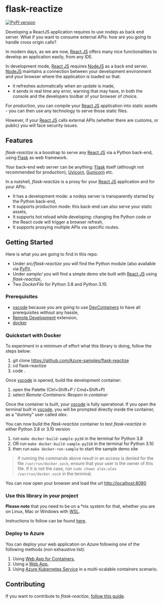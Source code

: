# flask-reactize

[![PyPI version](https://badge.fury.io/py/flask-reactize.svg)](https://badge.fury.io/py/flask-reactize)

Developing a ReactJS application requires to use nodejs as back end server.
What if you want to consume external APIs: how are you going to handle cross origin calls?

In modern days, as we are now, [React JS](https://reactjs.org/) offers many nice functionalities to develop an application easily, from any IDE.

In development mode, [React JS](https://reactjs.org/) requires [NodeJS](https://nodejs.org/en/) as a back end server. [NodeJS](https://nodejs.org/en/) maintains a connection between your development environment and your browser where the application is loaded so that:

* it refreshes automatically when an update is made,
* it sends in real time any error, warning that may have, in both the console and the developers toolbar of your browser of choice.

For production, you can compile your [React JS](https://reactjs.org/) application into static assets - you can then use any technology to serve those static files.

However, if your [React JS](https://reactjs.org/) calls external APIs (whether there are customs, or public) you will face security issues.

## Features

*flask-reactize* is a boostrap to serve any [React JS](https://reactjs.org/) via a Python back-end, using [Flask](https://flask.palletsprojects.com/en/2.0.x/) as web framework. 

Your back-end web server can be anything: [Flask](https://flask.palletsprojects.com/en/2.0.x/) itself (although not recommended for production), [Uvicorn](https://www.uvicorn.org/), [Gunicorn](https://gunicorn.org/) etc.

In a nutshell, *flask-reactize* is a proxy for your [React JS](https://reactjs.org/) application and for your APIs:

* It has a development mode: a nodejs server is transparently started by the Python back-end,
* It supports production mode: this back-end can also serve your static assets,
* It supports hot reload while developing: changing the Python code or the React code will trigger a browser refresh,
* It supports proxying multiple APIs via specific routes.

## Getting Started

Here is what you are going to find in this repo:

* Under *src/flask-reactize* you will find the Python module (also available via [PyPi](https://pypi.org/project/flask-reactize/)),
* Under *sample/* you will find a simple demo site built with [React JS](https://reactjs.org/) using *flask-reactize*,
* Two *DockerFile* for Python 3.8 and Python 3.10.

### Prerequisites

* [vscode](https://code.visualstudio.com/) because you are going to use [DevContainers](https://code.visualstudio.com/docs/remote/containers) to have all prerequisites without any hassle,
* [Remote Development](https://marketplace.visualstudio.com/items?itemName=ms-vscode-remote.vscode-remote-extensionpack) extension,
* [docker](https://www.docker.com/)

### Quickstart with Docker

To experiment in a minimum of effort what this library is doing, follow the steps below:

1. git clone https://github.com/Azure-samples/flask-reactize
2. cd flask-reactize
3. code .

Once [vscode](https://code.visualstudio.com/) is opened, build the development container:

1. open the Palette (Ctrl+Shift+P / Cmd+Shift+P)
2. select *Remote-Containers: Reopen in container*

Once the container is built, your [vscode](https://code.visualstudio.com/) is fully operational. If you open the terminal built in [vscode](https://code.visualstudio.com/), you will be prompted directly inside the container, as a "dummy" user called *alex*.

You can now build the *flask-reactize* container to test *flask-reactize* in either Python 3.8 or 3.10 version

1. run `make docker-build-sample-py38` in the terminal for Python 3.8
2. OR run `make docker-build-sample-py310` in the terminal for Python 3.10
3. then run `make docker-run-sample` to start the sample demo site

> If running the commands above result in an access is denied for the file `/var/run/docker.sock`, ensure that your user is the owner of this file. If it is not the case, run `sudo chown alex:alex /var/run/docker.sock` in the terminal.

You can now open your browser and load the url [http://localhost:8080](http://localhost:8080)

### Use this library in your project

**Please note** that you need to be on a *nix system for that, whether you are on Linux, Mac or Windows with [WSL](https://docs.microsoft.com/en-us/windows/wsl/about).

Instructions to follow can be found [here](./src/flask-reactize/README.md).

### Deploy to Azure

You can deploy your web application on Azure following one of the following methods (non exhaustive list):

1. Using [Web App for Containers](https://docs.microsoft.com/en-us/azure/app-service/quickstart-custom-container?tabs=dotnet&pivots=container-linux),
2. Using a [Web App](https://docs.microsoft.com/en-US/azure/app-service/quickstart-python?tabs=flask%2Cwindows%2Cazure-portal%2Cterminal-bash%2Cvscode-deploy%2Cdeploy-instructions-azportal%2Cdeploy-instructions-zip-azcli),
3. Using [Azure Kubernetes Service](https://azure.microsoft.com/en-us/services/kubernetes-service/#overview) in a multi-scalable containers scenario.

## Contributing

If you want to contribute to *flask-reactize*, [follow this guide](./CONTRIBUTING.md).

